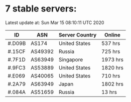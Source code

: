 # 7 stable servers:

Latest update at: Sun Mar 15 08:10:11 UTC 2020

| ID | ASN | Server Country | Online |
| -- | --- | -------------- | ------ |
| #.D09B | AS174 | United States | 537 hrs |
| #.15CF | AS49392 | Russia | 725 hrs |
| #.7F1D | AS63949 | Singapore | 1973 hrs |
| #.9FC3 | AS53889 | United States | 1820 hrs |
| #.E069 | AS40065 | United States | 710 hrs |
| #.2A79 | AS63949 | Japan | 1802 hrs |
| #.084A | AS51659 | Russia | 13 hrs |

